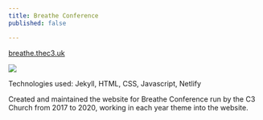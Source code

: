 ```yaml
---
title: Breathe Conference
published: false

---
```

[breathe.thec3.uk](https://breathe.thec3.uk)

![](/uploads/2019/08/12/breathethec3.png)

Technologies used: Jekyll, HTML, CSS, Javascript, Netlify

Created and maintained the website for Breathe Conference run by the C3 Church from 2017 to 2020, working in each year theme into the website.